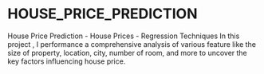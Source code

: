 # HOUSE_PRICE_PREDICTION
House Price Prediction - House Prices - Regression Techniques
In this project , I performance a comprehensive analysis of various feature like the size of property, location, city, number of room, and more to uncover the key factors influencing house price.

